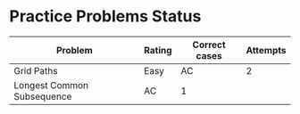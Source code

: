 # Practice Problems Status
Problem|Rating|Correct cases|Attempts
-|-|-|-
Grid Paths|Easy|AC|2
Longest Common Subsequence|AC|1